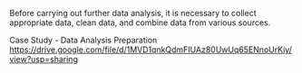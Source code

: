Before carrying out further data analysis, it is necessary to collect appropriate data, clean data, and combine data from various sources.

Case Study - Data Analysis Preparation https://drive.google.com/file/d/1MVD1qnkQdmFIUAz80UwUq65ENnoUrKiy/view?usp=sharing
